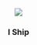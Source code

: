 
<h1 align="center">
    <img src="https://readme-typing-svg.herokuapp.com/?font=Righteous&size=35&center=true&vCenter=true&width=500&height=70&duration=2000&lines=Hi+There!+;+I'm+Hardik+Upadhyay!;" />
</h1>

<h3 align="center"> I Ship</h3>

<br/>

<div align="center">
 
 





